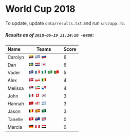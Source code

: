 # World Cup 2018

To update, update `data/results.txt` and run `src/app.rb`.

##### Results as of `2018-06-19 21:14:10 -0400`:

| Name | Teams | Score
| :- | - | -
| Carolyn | ![](flags/Colombia.png "Colombia") ![](flags/Uruguay.png "Uruguay") ![](flags/Russia.png "Russia")  | 6 |
| Dan | ![](flags/Sweden.png "Sweden") ![](flags/Croatia.png "Croatia") ![](flags/Japan.png "Japan")  | 6 |
| Vader | ![](flags/Iceland.png "Iceland") ![](flags/France.png "France") ![](flags/Nigeria.png "Nigeria") ![](flags/Brazil.png "Brazil") ![](flags/Portugal.png "Portugal")  | 5 |
| Alex | ![](flags/Denmark.png "Denmark") ![](flags/Poland.png "Poland") ![](flags/Senegal.png "Senegal")  | 4 |
| Melissa | ![](flags/Serbia.png "Serbia") ![](flags/Iran.png "Iran") ![](flags/Panama.png "Panama")  | 4 |
| John | ![](flags/Mexico.png "Mexico") ![](flags/Switzerland.png "Switzerland") ![](flags/South_Korea.png "South Korea")  | 3 |
| Hannah | ![](flags/Morocco.png "Morocco") ![](flags/England.png "England") ![](flags/Argentina.png "Argentina")  | 3 |
| Jason | ![](flags/Belgium.png "Belgium") ![](flags/Spain.png "Spain") ![](flags/Saudi_Arabia.png "Saudi Arabia")  | 3 |
| Tanelle | ![](flags/Tunisia.png "Tunisia") ![](flags/Australia.png "Australia") ![](flags/Costa_Rica.png "Costa Rica")  | 0 |
| Marcia | ![](flags/Germany.png "Germany") ![](flags/Peru.png "Peru") ![](flags/Egypt.png "Egypt")  | 0 |
